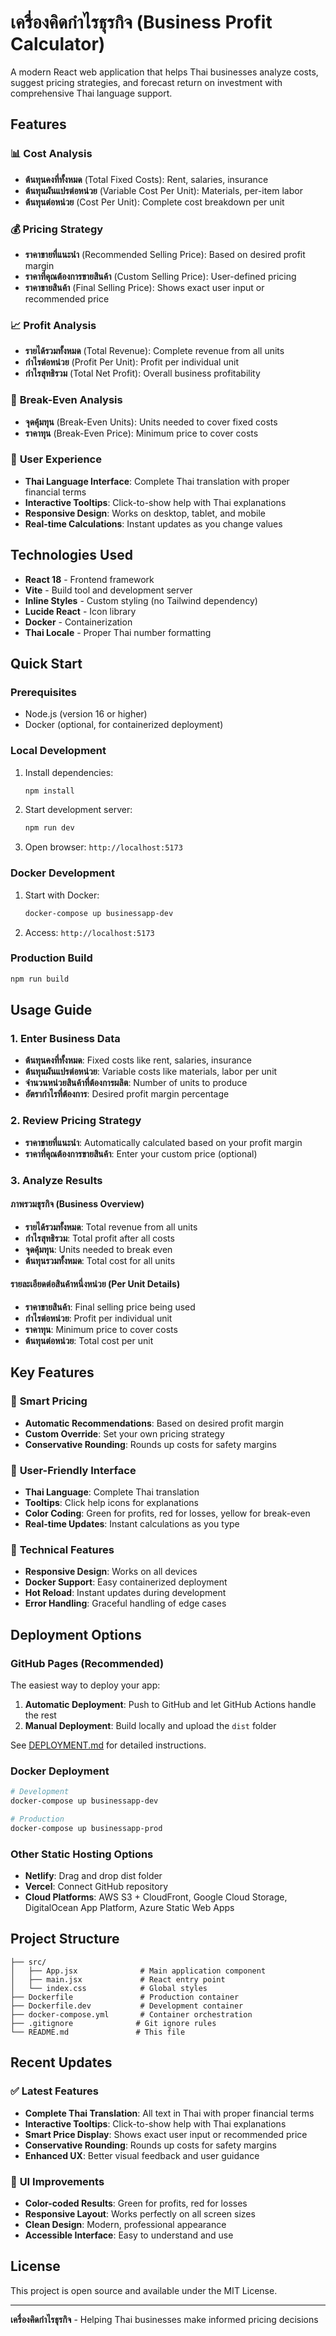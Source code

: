 # เครื่องคิดกำไรธุรกิจ (Business Profit Calculator)

A modern React web application that helps Thai businesses analyze costs, suggest pricing strategies, and forecast return on investment with comprehensive Thai language support.

## Features

### 📊 **Cost Analysis**
- **ต้นทุนคงที่ทั้งหมด** (Total Fixed Costs): Rent, salaries, insurance
- **ต้นทุนผันแปรต่อหน่วย** (Variable Cost Per Unit): Materials, per-item labor
- **ต้นทุนต่อหน่วย** (Cost Per Unit): Complete cost breakdown per unit

### 💰 **Pricing Strategy**
- **ราคาขายที่แนะนำ** (Recommended Selling Price): Based on desired profit margin
- **ราคาที่คุณต้องการขายสินค้า** (Custom Selling Price): User-defined pricing
- **ราคาขายสินค้า** (Final Selling Price): Shows exact user input or recommended price

### 📈 **Profit Analysis**
- **รายได้รวมทั้งหมด** (Total Revenue): Complete revenue from all units
- **กำไรต่อหน่วย** (Profit Per Unit): Profit per individual unit
- **กำไรสุทธิรวม** (Total Net Profit): Overall business profitability

### 🎯 **Break-Even Analysis**
- **จุดคุ้มทุน** (Break-Even Units): Units needed to cover fixed costs
- **ราคาทุน** (Break-Even Price): Minimum price to cover costs

### 🎨 **User Experience**
- **Thai Language Interface**: Complete Thai translation with proper financial terms
- **Interactive Tooltips**: Click-to-show help with Thai explanations
- **Responsive Design**: Works on desktop, tablet, and mobile
- **Real-time Calculations**: Instant updates as you change values

## Technologies Used

- **React 18** - Frontend framework
- **Vite** - Build tool and development server
- **Inline Styles** - Custom styling (no Tailwind dependency)
- **Lucide React** - Icon library
- **Docker** - Containerization
- **Thai Locale** - Proper Thai number formatting

## Quick Start

### Prerequisites
- Node.js (version 16 or higher)
- Docker (optional, for containerized deployment)

### Local Development

1. Install dependencies:
   ```bash
   npm install
   ```

2. Start development server:
   ```bash
   npm run dev
   ```

3. Open browser: `http://localhost:5173`

### Docker Development

1. Start with Docker:
   ```bash
   docker-compose up businessapp-dev
   ```

2. Access: `http://localhost:5173`

### Production Build

```bash
npm run build
```

## Usage Guide

### 1. **Enter Business Data**
- **ต้นทุนคงที่ทั้งหมด**: Fixed costs like rent, salaries, insurance
- **ต้นทุนผันแปรต่อหน่วย**: Variable costs like materials, labor per unit
- **จำนวนหน่วยสินค้าที่ต้องการผลิต**: Number of units to produce
- **อัตรากำไรที่ต้องการ**: Desired profit margin percentage

### 2. **Review Pricing Strategy**
- **ราคาขายที่แนะนำ**: Automatically calculated based on your profit margin
- **ราคาที่คุณต้องการขายสินค้า**: Enter your custom price (optional)

### 3. **Analyze Results**

#### **ภาพรวมธุรกิจ (Business Overview)**
- **รายได้รวมทั้งหมด**: Total revenue from all units
- **กำไรสุทธิรวม**: Total profit after all costs
- **จุดคุ้มทุน**: Units needed to break even
- **ต้นทุนรวมทั้งหมด**: Total cost for all units

#### **รายละเอียดต่อสินค้าหนึ่งหน่วย (Per Unit Details)**
- **ราคาขายสินค้า**: Final selling price being used
- **กำไรต่อหน่วย**: Profit per individual unit
- **ราคาทุน**: Minimum price to cover costs
- **ต้นทุนต่อหน่วย**: Total cost per unit

## Key Features

### 🎯 **Smart Pricing**
- **Automatic Recommendations**: Based on desired profit margin
- **Custom Override**: Set your own pricing strategy
- **Conservative Rounding**: Rounds up costs for safety margins

### 📱 **User-Friendly Interface**
- **Thai Language**: Complete Thai translation
- **Tooltips**: Click help icons for explanations
- **Color Coding**: Green for profits, red for losses, yellow for break-even
- **Real-time Updates**: Instant calculations as you type

### 🔧 **Technical Features**
- **Responsive Design**: Works on all devices
- **Docker Support**: Easy containerized deployment
- **Hot Reload**: Instant updates during development
- **Error Handling**: Graceful handling of edge cases

## Deployment Options

### GitHub Pages (Recommended)
The easiest way to deploy your app:

1. **Automatic Deployment**: Push to GitHub and let GitHub Actions handle the rest
2. **Manual Deployment**: Build locally and upload the `dist` folder

See [DEPLOYMENT.md](./DEPLOYMENT.md) for detailed instructions.

### Docker Deployment
```bash
# Development
docker-compose up businessapp-dev

# Production
docker-compose up businessapp-prod
```

### Other Static Hosting Options
- **Netlify**: Drag and drop dist folder
- **Vercel**: Connect GitHub repository
- **Cloud Platforms**: AWS S3 + CloudFront, Google Cloud Storage, DigitalOcean App Platform, Azure Static Web Apps

## Project Structure

```
├── src/
│   ├── App.jsx              # Main application component
│   ├── main.jsx             # React entry point
│   └── index.css            # Global styles
├── Dockerfile               # Production container
├── Dockerfile.dev           # Development container
├── docker-compose.yml       # Container orchestration
├── .gitignore              # Git ignore rules
└── README.md               # This file
```

## Recent Updates

### ✅ **Latest Features**
- **Complete Thai Translation**: All text in Thai with proper financial terms
- **Interactive Tooltips**: Click-to-show help with Thai explanations
- **Smart Price Display**: Shows exact user input or recommended price
- **Conservative Rounding**: Rounds up costs for safety margins
- **Enhanced UX**: Better visual feedback and user guidance

### 🎨 **UI Improvements**
- **Color-coded Results**: Green for profits, red for losses
- **Responsive Layout**: Works perfectly on all screen sizes
- **Clean Design**: Modern, professional appearance
- **Accessible Interface**: Easy to understand and use

## License

This project is open source and available under the MIT License.

---

**เครื่องคิดกำไรธุรกิจ** - Helping Thai businesses make informed pricing decisions